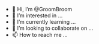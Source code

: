 - 👋 Hi, I’m @GroomBroom
- 👀 I’m interested in ...
- 🌱 I’m currently learning ...
- 💞️ I’m looking to collaborate on ...
- 📫 How to reach me ...

<!---
GroomBroom/GroomBroom is a ✨ special ✨ repository because its `README.md` (this file) appears on your GitHub profile.
You can click the Preview link to take a look at your changes.
--->
